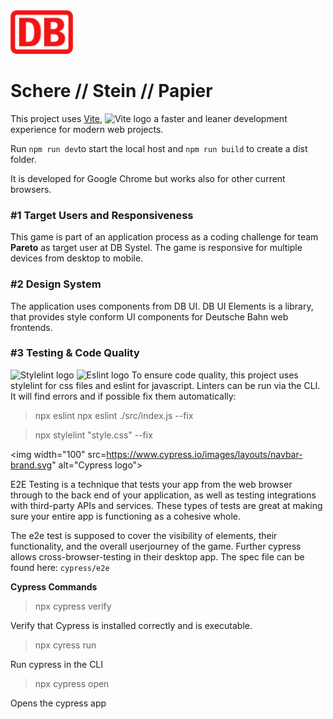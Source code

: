 <img width="100" src="./images/db_logo.svg" alt="DB">

# Schere // Stein // Papier


This project uses [Vite](https://vitejs.dev/), <img width="30" src="https://vitejs.dev/logo.svg" alt="Vite logo"> a faster and leaner development experience for modern web projects.

Run `npm run dev`to start the local host and `npm run build` to create a dist folder.

It is developed for Google Chrome but works also for other current browsers.

### #1 Target Users and Responsiveness
This game is part of an application process as a coding challenge for team **Pareto** as target user at DB Systel.
The game is responsive for multiple devices from desktop to mobile.
### #2 Design System
The application uses components from DB UI. DB UI Elements is a library, that provides style conform UI components for Deutsche Bahn web frontends.
### #3 Testing & Code Quality

<img width="100" src="https://stylelint.io/img/light.svg" alt="Stylelint logo">  
<img width="50" src="https://upload.wikimedia.org/wikipedia/commons/thumb/e/e3/ESLint_logo.svg/1200px-ESLint_logo.svg.png" alt="Eslint logo">
To ensure code quality, this project uses stylelint for css files and eslint for javascript.
Linters can be run via the CLI.
It will find errors and if possible fix them automatically:

   > npx eslint npx eslint ./src/index.js --fix

   > npx stylelint "style.css" --fix


<img width="100" src=https://www.cypress.io/images/layouts/navbar-brand.svg" alt="Cypress logo">

E2E Testing is a technique that tests your app from the web browser through to the back end of your application, as well as testing integrations with third-party APIs and services. These types of tests are great at making sure your entire app is functioning as a cohesive whole.

The e2e test is supposed to cover the visibility of elements, their functionality, and the overall userjourney of the game.
Further cypress allows cross-browser-testing in their desktop app.
The spec file can be found here: `cypress/e2e`

**Cypress Commands**

> npx cypress verify

Verify that Cypress is installed correctly and is executable.

> npx cyress run

Run cypress in the CLI

> npx cypress open

Opens the cypress app
